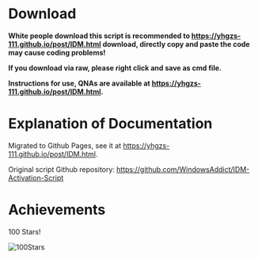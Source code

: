 # Download

**White people download this script is recommended to https://yhgzs-111.github.io/post/IDM.html download, directly copy and paste the code may cause coding problems!**

**If you download via raw, please right click and save as cmd file.**

**Instructions for use, QNAs are available at https://yhgzs-111.github.io/post/IDM.html.**

# Explanation of Documentation

Migrated to Github Pages, see it at https://yhgzs-111.github.io/post/IDM.html.

Original script Github repository: https://github.com/WindowsAddict/IDM-Activation-Script

# Achievements

100 Stars!

![100Stars](https://github.com/yhgzs-111/IDM-Activation-Script-ZH/assets/77568569/ff352b68-a474-4a08-8d38-430ccfddd11d)
